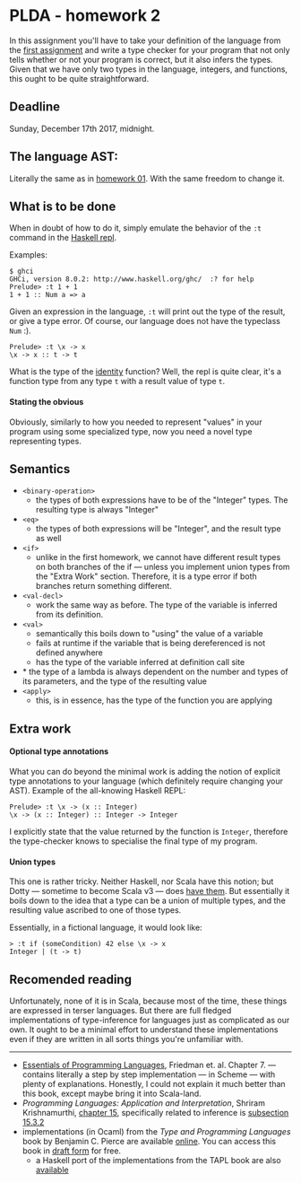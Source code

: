# PLDA - homework 2

In this assignment you'll have to take your definition of the language from the [first assignment](../hw01-interpreter/README.md) and write a type checker for your program that not only tells whether or not your program is correct, but it also infers the types. Given that we have only two types in the language, integers, and functions, this ought to be quite straightforward.

## Deadline

Sunday, December 17th 2017, midnight.

## The language AST:

Literally the same as in [homework 01](../hw01-interpreter/README.md). With the same freedom to change it.

## What is to be done

When in doubt of how to do it, simply emulate the behavior of the `:t` command in the [Haskell repl](http://learnyouahaskell.com/starting-out#ready-set-go).

Examples:
```
$ ghci
GHCi, version 8.0.2: http://www.haskell.org/ghc/  :? for help
Prelude> :t 1 + 1
1 + 1 :: Num a => a
```

Given an expression in the language, `:t` will print out the type of the result, or give a type error. Of course, our language does not have the typeclass `Num` :).

```
Prelude> :t \x -> x
\x -> x :: t -> t
```

What is the type of the [identity](https://stackoverflow.com/questions/3136338/uses-for-haskell-id-function) function? Well, the repl is quite clear, it's a function type from any type `t` with a result value of type `t`.

#### Stating the obvious

Obviously, similarly to how you needed to represent "values" in your program using some specialized type, now you need a novel type representing types.

## Semantics
* `<binary-operation>`
  * the types of both expressions have to be of the "Integer" types. The resulting type is always "Integer"
* `<eq>`
  * the types of both expressions will be "Integer", and the result type as well
* `<if>`
  * unlike in the first homework, we cannot have different result types on both branches of the if — unless you implement union types from the "Extra Work" section. Therefore, it is a type error if both branches return something different.
* `<val-decl>`
  * work the same way as before. The type of the variable is inferred from its definition.
* `<val>`
  * semantically this boils down to "using" the value of a variable
  * fails at runtime if the variable that is being dereferenced is not defined anywhere
  * has the type of the variable inferred at definition call site
* <lambda>
  * the type of a lambda is always dependent on the number and types of its parameters, and the type of the resulting value
* `<apply>`
  * this, is in essence, has the type of the function you are applying

## Extra work

#### Optional type annotations

What you can do beyond the minimal work is adding the notion of explicit type annotations to your language (which definitely require changing your AST). Example of the all-knowing Haskell REPL:
```
Prelude> :t \x -> (x :: Integer)
\x -> (x :: Integer) :: Integer -> Integer
```
I explicitly state that the value returned by the function is `Integer`, therefore the type-checker knows to specialise the final type of my program.

#### Union types

This one is rather tricky. Neither Haskell, nor Scala have this notion; but Dotty — sometime to become Scala v3 — does [have them](http://dotty.epfl.ch/docs/reference/union-types.html).  But essentially it boils down to the idea that a type can be a union of multiple types, and the resulting value ascribed to one of those types.

Essentially, in a fictional language, it would look like:
```
> :t if (someCondition) 42 else \x -> x
Integer | (t -> t)
```

## Recomended reading

Unfortunately, none of it is in Scala, because most of the time, these things are expressed in terser languages. But there are full fledged implementations of type-inference for languages just as complicated as our own. It ought to be a minimal effort to understand these implementations even if they are written in all sorts things you're unfamiliar with.

------------------------------------------------------------------------------
* [Essentials of Programming Languages](https://karczmarczuk.users.greyc.fr/TEACH/Doc/EssProgLan.pdf), Friedman et. al. Chapter 7. — contains literally a step by step implementation — in Scheme — with plenty of explanations. Honestly, I could not explain it much better than this book, except maybe bring it into Scala-land.
* *Programming Languages: Application and Interpretation*, Shriram Krishnamurthi, [chapter 15](http://cs.brown.edu/courses/cs173/2012/book/types.html), specifically related to inference is [subsection 15.3.2](http://cs.brown.edu/courses/cs173/2012/book/types.html#(part._.Type_.Inference))
* implementations (in Ocaml) from the *Type and Programming Languages* book by Benjamin C. Pierce are available [online](http://www.cis.upenn.edu/~bcpierce/tapl/). You can access this book in [draft form](http://ropas.snu.ac.kr/~kwang/520/pierce_book.pdf) for free.
  * a Haskell port of the implementations from the TAPL book are also [available](https://code.google.com/p/tapl-haskell/)  
